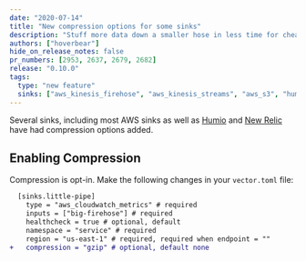 ```yaml
---
date: "2020-07-14"
title: "New compression options for some sinks"
description: "Stuff more data down a smaller hose in less time for cheaper."
authors: ["hoverbear"]
hide_on_release_notes: false
pr_numbers: [2953, 2637, 2679, 2682]
release: "0.10.0"
tags:
  type: "new feature"
  sinks: ["aws_kinesis_firehose", "aws_kinesis_streams", "aws_s3", "humio_logs"]
---
```


Several sinks, including most AWS sinks as well as [Humio][urls.humio] and [New Relic][urls.new_relic] have had compression options added.

## Enabling Compression

Compression is opt-in. Make the following changes in your `vector.toml` file:

```diff title="vector.toml"
  [sinks.little-pipe]
    type = "aws_cloudwatch_metrics" # required
    inputs = ["big-firehose"] # required
    healthcheck = true # optional, default
    namespace = "service" # required
    region = "us-east-1" # required, required when endpoint = ""
+   compression = "gzip" # optional, default none
```

[urls.humio]: https://humio.com
[urls.new_relic]: https://newrelic.com/
